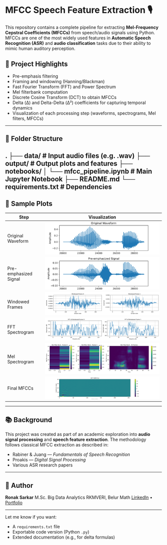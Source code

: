 # MFCC Speech Feature Extraction 🎙️

This repository contains a complete pipeline for extracting **Mel-Frequency Cepstral Coefficients (MFCCs)** from speech/audio signals using Python. MFCCs are one of the most widely used features in **Automatic Speech Recognition (ASR)** and **audio classification** tasks due to their ability to mimic human auditory perception.


## 📌 Project Highlights

- Pre-emphasis filtering
- Framing and windowing (Hanning/Blackman)
- Fast Fourier Transform (FFT) and Power Spectrum
- Mel filterbank computation
- Discrete Cosine Transform (DCT) to obtain MFCCs
- Delta (Δ) and Delta-Delta (Δ²) coefficients for capturing temporal dynamics
- Visualization of each processing step (waveforms, spectrograms, Mel filters, MFCCs)

---

## 📁 Folder Structure


.
├── data/                  # Input audio files (e.g. .wav)
├── output/                # Output plots and features
├── notebooks/
│   └── mfcc\_pipeline.ipynb    # Main Jupyter Notebook
├── README.md
└── requirements.txt       # Dependencies
---


## 🧪 Sample Plots

| Step | Visualization |
|------|----------------|
| Original Waveform | ![](output/main_wave.png) |
| Pre-emphasized Signal | ![](output/main_preemphasis.png) |
| Windowed Frames | ![](output/main_window_subplot.png) |
| FFT Spectrogram | ![](output/main_fft.png) |
| Mel Spectrogram | ![](output/main_mel.png) |
| Final MFCCs | ![](output/main_mfcc.png) |

---


## 📚 Background

This project was created as part of an academic exploration into **audio signal processing** and **speech feature extraction**. The methodology follows classical MFCC extraction as described in:

* Rabiner & Juang — *Fundamentals of Speech Recognition*
* Proakis — *Digital Signal Processing*
* Various ASR research papers

---

## 📧 Author

**Ronak Sarkar**
M.Sc. Big Data Analytics
RKMVERI, Belur Math
[LinkedIn](https://www.linkedin.com/in/ronak-sarkar-122a6130b/) • [Portfolio](https://sites.google.com/view/rsarkar)

---



Let me know if you want:
- A `requirements.txt` file
- Exportable code version (Python `.py`)
- Extended documentation (e.g., for delta formulas)
```

